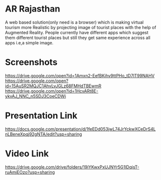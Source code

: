 # AR Rajasthan  
A web based solution(only need is a browser) which is making virtual tourism more Realistic by projecting image of tourist places with the help of Augmented Reality.
People currently have different apps which suggest them different tourist places but still they get same experience across all apps i.e,a simple image.
# Screenshots
https://drive.google.com/open?id=1Amxn2-EefBKihv9ttPHo_tD7lT99NAHV<br>
https://drive.google.com/open?id=15AuSR2MQJC1AhvLvJGLz68FMHdTBEwmR<br>
https://drive.google.com/open?id=1HcvARt8E-ykvAJ_NNC_n5SDJ3CoeCDWi<br>

# Presentation Link
https://docs.google.com/presentation/d/1feEDd053jwL74JrYckwXCeDrS4LnLBeneXpqj92gNTA/edit?usp=sharing
# Video Link
https://drive.google.com/drive/folders/19iYKwxPxUJNYr5G1lDqisT-ruAmjEOzo?usp=sharing
